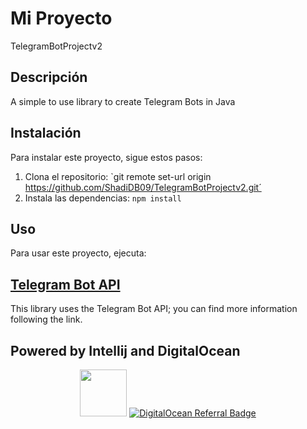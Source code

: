 # Mi Proyecto
TelegramBotProjectv2

## Descripción
A simple to use library to create Telegram Bots in Java

## Instalación
Para instalar este proyecto, sigue estos pasos:
1. Clona el repositorio: `git remote set-url origin https://github.com/ShadiDB09/TelegramBotProjectv2.git´
2. Instala las dependencias: `npm install`

## Uso
Para usar este proyecto, ejecuta:

## [Telegram Bot API]([https://core.telegram.org/bots])
This library uses the Telegram Bot API; you can find more information following the link.

## Powered by Intellij and DigitalOcean
<p align="center">
   <a href="https://www.jetbrains.com/?from=TelegramBots"><img src="jetbrains.png" width="75"></a>
   <a href="https://www.digitalocean.com/?refcode=42a4fa8c6d00&utm_campaign=Referral_Invite&utm_medium=Referral_Program&utm_source=badge"><img src="https://web-platforms.sfo2.cdn.digitaloceanspaces.com/WWW/Badge%201.svg" alt="DigitalOcean Referral Badge" /></a>
</p>

